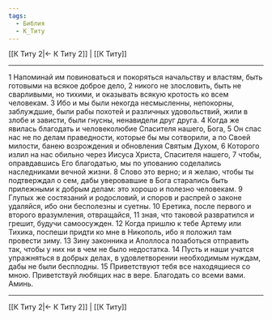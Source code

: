 ```yaml
---
tags:
  - Библия
  - К_Титу
---
```

[[К Титу 2|← К Титу 2]] | [[К Титу]]

---
1 Напоминай им повиноваться и покоряться начальству и властям, быть готовыми на всякое доброе дело,
2 никого не злословить, быть не сварливыми, но тихими, и оказывать всякую кротость ко всем человекам.
3 Ибо и мы были некогда несмысленны, непокорны, заблуждшие, были рабы похотей и различных удовольствий, жили в злобе и зависти, были гнусны, ненавидели друг друга.
4 Когда же явилась благодать и человеколюбие Спасителя нашего, Бога,
5 Он спас нас не по делам праведности, которые бы мы сотворили, а по Своей милости, банею возрождения и обновления Святым Духом,
6 Которого излил на нас обильно через Иисуса Христа, Спасителя нашего,
7 чтобы, оправдавшись Его благодатью, мы по упованию соделались наследниками вечной жизни.
8 Слово это верно; и я желаю, чтобы ты подтверждал о сем, дабы уверовавшие в Бога старались быть прилежными к добрым делам: это хорошо и полезно человекам.
9 Глупых же состязаний и родословий, и споров и распрей о законе удаляйся, ибо они бесполезны и суетны.
10 Еретика, после первого и второго вразумления, отвращайся,
11 зная, что таковой развратился и грешит, будучи самоосужден.
12 Когда пришлю к тебе Артему или Тихика, поспеши придти ко мне в Никополь, ибо я положил там провести зиму.
13 Зину законника и Аполлоса позаботься отправить так, чтобы у них ни в чем не было недостатка.
14 Пусть и наши учатся упражняться в добрых делах, в удовлетворении необходимым нуждам, дабы не были бесплодны.
15 Приветствуют тебя все находящиеся со мною. Приветствуй любящих нас в вере. Благодать со всеми вами. Аминь.

---
[[К Титу 2|← К Титу 2]] | [[К Титу]]